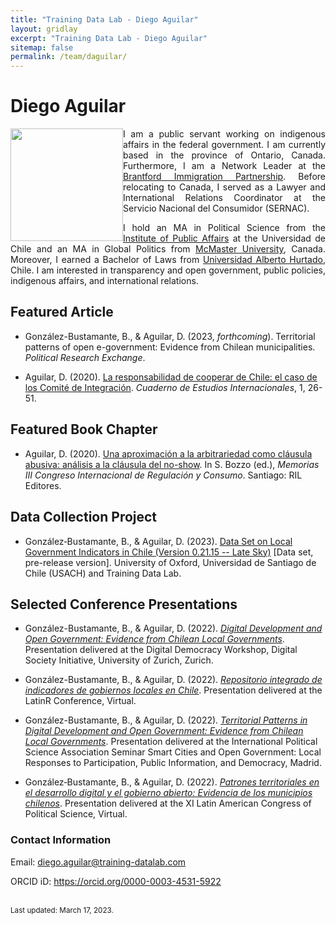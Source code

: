 ```yaml
---
title: "Training Data Lab - Diego Aguilar"
layout: gridlay
excerpt: "Training Data Lab - Diego Aguilar"
sitemap: false
permalink: /team/daguilar/
---
```


# Diego Aguilar

<img src="https://training-datalab.com/images/team/daguilar.jpg" class="img-responsive" width="180px" style="float: left" />

<p align=" justify">I am a public servant working on indigenous affairs in the federal government. I am currently based in the province of Ontario, Canada. Furthermore, I am a Network Leader at the <a href="https://www.brantford.ca/en/things-to-do/brantford-immigration-partnership.aspx" target="_blank">Brantford Immigration Partnership</a>. Before relocating to Canada, I served as a Lawyer and International Relations Coordinator at the Servicio Nacional del Consumidor (SERNAC). </p>

<p align=" justify">I hold an MA in Political Science from the <a href="https://inap.uchile.cl/" target="_blank">Institute of Public Affairs</a> at the Universidad de Chile and an MA in Global Politics from <a href="https://socialsciences.mcmaster.ca/" target="_blank">McMaster University</a>, Canada. Moreover, I earned a Bachelor of Laws from <a href="https://derecho.uahurtado.cl/" target="_blank">Universidad Alberto Hurtado</a>, Chile. I am interested in transparency and open government, public policies, indigenous affairs, and international relations.</p>

## Featured Article

* González-Bustamante, B., & Aguilar, D. (2023, *forthcoming*). Territorial patterns of open e-government: Evidence from Chilean municipalities. *Political Research Exchange*.

* Aguilar, D. (2020). <a href="https://www.uchile.cl/noticias/157441/graduado-del-mcp-recibe-premio-por-ensayo-sobre-politica-exterior" target="_blank">La responsabilidad de cooperar de Chile: el caso de los Comité de Integración</a>. *Cuaderno de Estudios Internacionales*, 1, 26-51.

## Featured Book Chapter

* Aguilar, D. (2020). <a href="https://www.academia.edu/43823415/Una_aproximaci%C3%B3n_a_la_arbitrariedad_como_cl%C3%A1usula_abusiva_an%C3%A1lisis_a_la_cl%C3%A1usula_del_no_show" target="_blank">Una aproximación a la arbitrariedad como cláusula abusiva: análisis a la cláusula del no-show</a>. In S. Bozzo (ed.), *Memorias III Congreso Internacional de Regulación y Consumo*. Santiago: RIL Editores.

## Data Collection Project

* González‑Bustamante, B., & Aguilar, D. (2023). <a href="https://doi.org/10.5281/zenodo.7568387" target="_blank">Data Set on Local Government Indicators in Chile (Version 0.21.15 -- Late Sky)</a> [Data set, pre-release version]. University of Oxford, Universidad de Santiago de Chile (USACH) and Training Data Lab.

## Selected Conference Presentations

* González-Bustamante, B., & Aguilar, D. (2022). <a href="https://github.com/bgonzalezbustamante/Public-Presentations/blob/main/2022/Beamer-Zurich-eGov-2022.pdf" target="_blank">*Digital Development and Open Government: Evidence from Chilean Local Governments*</a>. Presentation delivered at the Digital Democracy Workshop, Digital Society Initiative, University of Zurich, Zurich.

* González-Bustamante, B., & Aguilar, D. (2022). <a href="https://github.com/bgonzalezbustamante/Public-Presentations/blob/main/2022/Beamer-LatinR-LocalGovs-2022.pdf" target="_blank">*Repositorio integrado de indicadores de gobiernos locales en Chile*</a>. Presentation delivered at the LatinR Conference, Virtual.

* González-Bustamante, B., & Aguilar, D. (2022). <a href="https://github.com/bgonzalezbustamante/Public-Presentations/blob/main/2022/Beamer-IPSA-eGov-2022.pdf" target="_blank">*Territorial Patterns in Digital Development and Open Government: Evidence from Chilean Local Governments*</a>. Presentation delivered at the International Political Science Association Seminar Smart Cities and Open Government: Local Responses to Participation, Public Information, and Democracy, Madrid.

* González‑Bustamante, B., & Aguilar, D. (2022). <a href="https://github.com/bgonzalezbustamante/Public-Presentations/blob/main/2022/ALACIP_22_Desarrollo_digital_y_gobierno_abierto.pdf" target="_blank">*Patrones territoriales en el desarrollo digital y el gobierno abierto: Evidencia de los municipios chilenos*</a>. Presentation delivered at the XI Latin American Congress of Political Science, Virtual.

### Contact Information

Email: <a href="mailto:diego.aguilar@training-datalab.com">diego.aguilar@training-datalab.com</a><br />
<!-- Alternative email: <a href=""></a><br /> -->
ORCID iD: <a href="https://orcid.org/0000-0003-4531-5922" target="_blank">https://orcid.org/0000-0003-4531-5922</a><br />
<!-- Personal website: <a href="" target="_blank"></a><br /> -->
<!-- Institutional website: <a href="" target="_blank"></a><br /> -->
<br />
<small>Last updated: March 17, 2023.</small>
